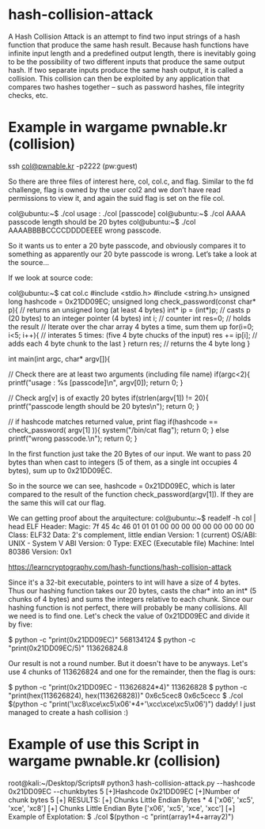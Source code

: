 # hash-collision-attack
A Hash Collision Attack is an attempt to find two input strings of a hash function that produce the same hash result. Because hash functions have infinite input length and a predefined output length, there is inevitably going to be the possibility of two different inputs that produce the same output hash. If two separate inputs produce the same hash output, it is called a collision. This collision can then be exploited by any application that compares two hashes together – such as password hashes, file integrity checks, etc.

# Example in wargame pwnable.kr (collision)

ssh col@pwnable.kr -p2222 (pw:guest)

So there are three files of interest here, col, col.c, and flag. Similar to the fd challenge, flag is owned by the user col2 and we don’t have read permissions to view it, and again the suid flag is set on the file col.

col@ubuntu:~$ ./col 
usage : ./col [passcode] 
col@ubuntu:~$ ./col AAAA 
passcode length should be 20 bytes 
col@ubuntu:~$ ./col AAAABBBBCCCCDDDDEEEE 
wrong passcode.

So it wants us to enter a 20 byte passcode, and obviously compares it to something as apparently our 20 byte passcode is wrong. Let’s take a look at the source…

If we look at source code:

col@ubuntu:~$ cat col.c
#include <stdio.h>
#include <string.h>
unsigned long hashcode = 0x21DD09EC;
unsigned long check_password(const char* p){     // returns an unsigned long (at least 4 bytes)
    int* ip = (int*)p;                         // casts p (20 bytes) to an integer pointer (4 bytes)
    int i;                                // counter
    int res=0;                            // holds the result
     // Iterate over the char array 4 bytes a time, sum them up
    for(i=0; i<5; i++){                        // interates 5 times: (five 4 byte chucks of the input)
        res += ip[i];                        // adds each 4 byte chunk to the last
    }
    return res;                            // returns the 4 byte long
}

int main(int argc, char* argv[]){

// Check there are at least two arguments (including file name)
    if(argc<2){
        printf("usage : %s [passcode]\n", argv[0]);
        return 0;
    }

// Check arg[v] is of exactly 20 bytes
    if(strlen(argv[1]) != 20){
        printf("passcode length should be 20 bytes\n");
        return 0;
    }


// if hashcode matches returned value, print flag
    if(hashcode == check_password( argv[1] )){
        system("/bin/cat flag");
        return 0;
    }
    else
        printf("wrong passcode.\n");
    return 0;
}


In the first function just take the 20 Bytes of our input. We want to pass 20 bytes than when cast to integers (5 of them, as a single int occupies 4 bytes), sum up to 0x21DD09EC.

So in the source we can see, hashcode = 0x21DD09EC, which is later compared to the result of the function check_password(argv[1]). If they are the same this will cat our flag.

We can getting proof about the arquitecture:
col@ubuntu:~$ readelf -h col | head
ELF Header:
  Magic:   7f 45 4c 46 01 01 01 00 00 00 00 00 00 00 00 00 
  Class:                             ELF32
  Data:                              2's complement, little endian
  Version:                           1 (current)
  OS/ABI:                            UNIX - System V
  ABI Version:                       0
  Type:                              EXEC (Executable file)
  Machine:                           Intel 80386
  Version:                           0x1


https://learncryptography.com/hash-functions/hash-collision-attack

Since it's a 32-bit executable, pointers to int will have a size of 4 bytes. Thus our hashing function takes our 20 bytes, casts the char* into an int* (5 chunks of 4 bytes) and sums the integers relative to each chunk. Since our hashing function is not perfect, there will probably be many collisions. All we need is to find one. Let's check the value of 0x21DD09EC and divide it by five:

$ python -c "print(0x21DD09EC)" 
568134124 
$ python -c "print(0x21DD09EC/5)" 
113626824.8

Our result is not a round number. But it doesn't have to be anyways. Let's use 4 chunks of 113626824 and one for the remainder, then the flag is ours:

$ python -c "print(0x21DD09EC - 113626824*4)" 
113626828 
$ python -c "print(hex(113626824), hex(113626828))" 
0x6c5cec8 0x6c5cecc 
$ ./col $(python -c "print('\xc8\xce\xc5\x06'*4+'\xcc\xce\xc5\x06')")
daddy! I just managed to create a hash collision :)

# Example of use this Script in wargame pwnable.kr (collision)

root@kali:~/Desktop/Scripts# python3 hash-collision-attack.py --hashcode 0x21DD09EC --chunkbytes 5
[+]Hashcode 0x21DD09EC
[+]Number of chunk bytes 5
[+] RESULTS:
     [+] Chunks Little Endian Bytes * 4 ['x06', 'xc5', 'xce', 'xc8']
     [+] Chunks Little Endian Byte ['x06', 'xc5', 'xce', 'xcc']
     [+] Example of Explotation: $ ./col $(python -c "print(array1*4+array2)")
